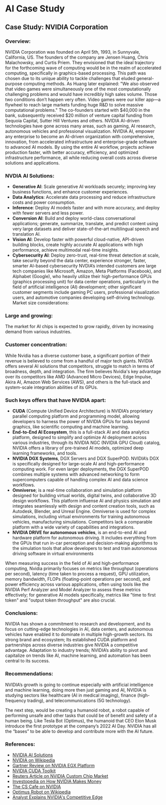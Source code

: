 # AI Case Study

## Case Study: NVIDIA Corporation

### Overview:
NVIDIA Corporation was founded on April 5th, 1993, in Sunnyvale, California, US. The founders of the company are Jensen Huang, Chris Malachowsky, and Curtis Priem. They envisioned that the ideal trajectory for the forthcoming wave of computing would be in the realm of accelerated computing, specifically in graphics-based processing. This path was chosen due to its unique ability to tackle challenges that eluded general-purpose computing methods. As Huang later explained:
    "We also observed that video games were simultaneously one of the most computationally challenging problems and would have incredibly high sales volume. Those two conditions don’t happen very often. Video games were our killer app—a flywheel to reach large markets funding huge R&D to solve massive computational problems."
The co-founders started with $40,000 in the bank, subsequently received $20 million of venture capital funding from Sequoia Capital, Sutter Hill Ventures and others.
NVIDIA AI-driven technologies have gone across many areas, such as gaming, AI research, autonomous vehicles and professional visualization. NVIDIA AI, empower any enterprise to become an AI-driven organization with comprehensive, innovation, from accelerated infrastructure and enterprise-grade software to advanced AI models. By using the entire AI workflow, projects achieve production faster, with better accuracy, efficiency, and optimized infrastructure performance, all while reducing overall costs across diverse solutions and applications.

### NVDIA AI Solutions:
- **Generative AI**: Scale generative AI workloads securely; improving key business functions, and enhance customer experiences.
- **Data Analytics**: Accelerate data processing and reduce infrastructure costs and power consumption.
- **Inference**: Deploy AI models faster and with more accuracy, and deploy with fewer servers and less power.
- **Conversion AI**: Build and deploy world-class conversational applications; generate, summarize, translate, and predict content using very large datasets and deliver state-of-the-art multilingual speech and translation AI.
- **Vision AI**: Develop faster with powerful cloud-native, API-driven building blocks, create highly accurate AI applications with high performance, achieve multimodal real-time insights.
- **Cybersecurity AI**: Deploy zero-trust, real-time threat detection at scale, take security beyond the data center, experience stronger, faster, smarter AI-based cybersecurity
NVDIA’s intended customers are large tech companies like Microsoft, Amazon, Meta Platforms (Facebook), and Alphabet (Google), who heavily utilize their high-performance GPUs (graphics processing unit) for data center operations, particularly in the field of artificial intelligence (AI) development; other significant customer segments include gaming PC users, professional visualization users, and automotive companies developing self-driving technology.
Market size considerations:

### Large and growing: 
The market for AI chips is expected to grow rapidly, driven by increasing demand from various industries. 

### Customer concentration: 
While Nvidia has a diverse customer base, a significant portion of their revenue is believed to come from a handful of major tech giants. NVIDIA offers several AI solutions that competitors, struggle to match in terms of broadness, depth, and integration. The firm believes Nvidia's key advantage over its competitors like AMD (Advanced Micro Devices), Edge Impulse, Akira AI, Amazon Web Services (AWS), and others is the full-stack and system-scale integration abilities of its GPUs. 

### Such keys offers that have NVIDIA apart:
- **CUDA** (Compute Unified Device Architecture) is NVIDIA’s proprietary parallel computing platform and programming model, allowing developers to harness the power of NVIDIA GPUs for tasks beyond graphics, like scientific computing and machine learning. 
- **End-to-End AI Ecosystem**, this is a full-stack AI and data analytics platform, designed to simplify and optimize AI deployment across various industries, through its NVIDIA NGC (NVIDIA GPU Cloud) catalog, NVIDIA offers a library of pre-trained AI models, optimized deep learning frameworks, and tools.
- **NVIDIA DGX Systems**, DGX Servers and DGX SuperPOD. NVIDIA’s DGX is specifically designed for large-scale AI and high-performance computing work. For even larger deployments, the DGX SuperPOD combines multiple systems with advanced networking to form supercomputers capable of handling complex AI and data science workflows.
- **Omniverse**; is a real-time collaboration and simulation platform designed for building virtual worlds, digital twins, and collaborative 3D design workflows. This platform influense AI and physics simulation and integrates seamlessly with design and content creation tools, such as Autodesk, Blender, and Unreal Engine. Omniverse is used for complex simulations, including virtual environments for training autonomous vehicles, manufacturing simulations. Competitors lack a comparable platform with a wide variety of capabilities and integrations.
- **NVIDIA DRIVE for autonomous vehicles**, is an end-to-end AI and hardware platform for autonomous driving. It includes everything from the GPUs that run in-car perception and decision-making algorithms to the simulation tools that allow developers to test and train autonomous driving software in virtual environments

When measuring success in the field of AI and high-performance computing, Nvidia primarily focuses on metrics like throughput (operations per second), latency (time taken to process a request), GPU utilization, memory bandwidth, FLOPs (floating-point operations per second), and power efficiency across various applications, often using tools like the NVIDIA Perf Analyzer and Model Analyzer to assess these metrics effectively; for generative AI models specifically, metrics like "time to first token" and "output token throughput" are also crucial. 

### Conclusions:
NVIDIA has shown a commitment to research and development, and its focus on cutting-edge technologies in AI, data centers, and autonomous vehicles have enabled it to dominate in multiple high-growth sectors. Its strong brand and ecosystem; Its established CUDA platform and partnerships across diverse industries give NVIDIA a competitive advantage. Adaptation to industry trends; NVIDIA’s ability to pivot and capitalize on trends like AI, machine learning, and automation has been central to its success. 

### Recommendations:

NVIDIA’s growth is going to continue especially with artificial intelligence and machine learning, doing more then just gaming and AI, NVIDIA is studying  sectors like healthcare (AI in medical imaging), finance (high-frequency trading), and telecommunications (5G technology). 

The next step, would be creating a humanoid robot, a robot capable of performing unsafe and other tasks that could be of benefit and safety of a human being. Like Tesla Bot (Optimus), the humanoid that CEO Elon Musk introduce the first prototype at the company’s 2022 AI Day. NVIDIA has all the “bases” to be able to develop and contribute more with the AI future.

### References:
- [NVIDIA AI Solutions](https://www.nvidia.com/en-us/solutions/ai/)
- [NVIDIA on Wikipedia](https://en.wikipedia.org/wiki/Nvidia)
- [Gartner Review on NVIDIA EGX Platform](https://www.gartner.com/reviews/market/edge-ai-solutions/vendor/nvidia/product/nvidia-egx-platform/alternatives)
- [NVIDIA CUDA Toolkit](https://developer.nvidia.com/cuda-toolkit)
- [Reuters Article on NVIDIA Custom Chip Market](https://www.reuters.com/technology/nvidia-chases-30-billion-custom-chip-market-with-new-unit-sources-2024-02-09/)
- [Investopedia on How NVIDIA Makes Money](https://www.investopedia.com/how-nvidia-makes-money-4799532)
- [The CS Cafe on NVIDIA](https://www.thecscafe.com/p/nvidia-huang-bezos-kpi-indicators)
- [Optimus Robot on Wikipedia](https://en.wikipedia.org/wiki/Optimus_(robot))
- [Analyst Explains NVIDIA's Competitive Edge](https://finance.yahoo.com/news/analyst-explains-nvidia-nvda-competitive-125828304.html)